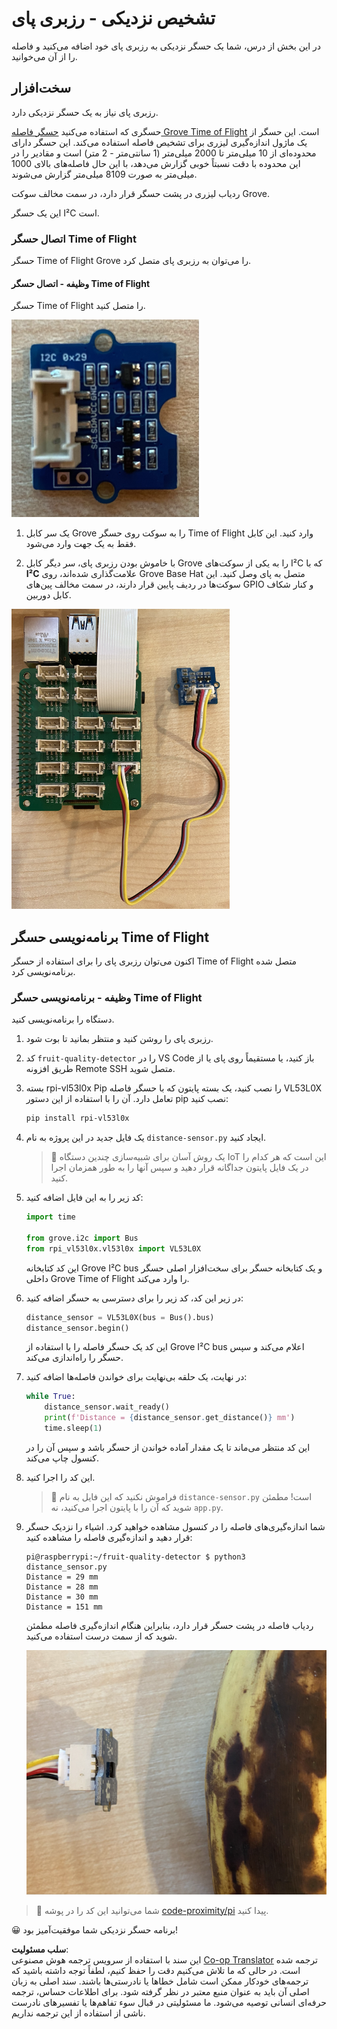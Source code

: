 <!--
CO_OP_TRANSLATOR_METADATA:
{
  "original_hash": "6145a1d791731c8a9d0afd0a1bae5108",
  "translation_date": "2025-08-25T21:13:16+00:00",
  "source_file": "4-manufacturing/lessons/4-trigger-fruit-detector/pi-proximity.md",
  "language_code": "fa"
}
-->
# تشخیص نزدیکی - رزبری پای

در این بخش از درس، شما یک حسگر نزدیکی به رزبری پای خود اضافه می‌کنید و فاصله را از آن می‌خوانید.

## سخت‌افزار

رزبری پای نیاز به یک حسگر نزدیکی دارد.

حسگری که استفاده می‌کنید [حسگر فاصله Grove Time of Flight](https://www.seeedstudio.com/Grove-Time-of-Flight-Distance-Sensor-VL53L0X.html) است. این حسگر از یک ماژول اندازه‌گیری لیزری برای تشخیص فاصله استفاده می‌کند. این حسگر دارای محدوده‌ای از 10 میلی‌متر تا 2000 میلی‌متر (1 سانتی‌متر - 2 متر) است و مقادیر را در این محدوده با دقت نسبتاً خوبی گزارش می‌دهد، با این حال فاصله‌های بالای 1000 میلی‌متر به صورت 8109 میلی‌متر گزارش می‌شوند.

ردیاب لیزری در پشت حسگر قرار دارد، در سمت مخالف سوکت Grove.

این یک حسگر I²C است.

### اتصال حسگر Time of Flight

حسگر Time of Flight Grove را می‌توان به رزبری پای متصل کرد.

#### وظیفه - اتصال حسگر Time of Flight

حسگر Time of Flight را متصل کنید.

![یک حسگر Time of Flight Grove](../../../../../translated_images/grove-time-of-flight-sensor.d82ff2165bfded9f485de54d8d07195a6270a602696825fca19f629ddfe94e86.fa.png)

1. یک سر کابل Grove را به سوکت روی حسگر Time of Flight وارد کنید. این کابل فقط به یک جهت وارد می‌شود.

1. با خاموش بودن رزبری پای، سر دیگر کابل Grove را به یکی از سوکت‌های I²C که با **I²C** علامت‌گذاری شده‌اند، روی Grove Base Hat متصل به پای وصل کنید. این سوکت‌ها در ردیف پایین قرار دارند، در سمت مخالف پین‌های GPIO و کنار شکاف کابل دوربین.

![حسگر Time of Flight Grove متصل به سوکت I²C](../../../../../translated_images/pi-time-of-flight-sensor.58c8dc04eb3bfb57a7c3019f031433ef4d798d4d7603d565afbf6f3802840dba.fa.png)

## برنامه‌نویسی حسگر Time of Flight

اکنون می‌توان رزبری پای را برای استفاده از حسگر Time of Flight متصل شده برنامه‌نویسی کرد.

### وظیفه - برنامه‌نویسی حسگر Time of Flight

دستگاه را برنامه‌نویسی کنید.

1. رزبری پای را روشن کنید و منتظر بمانید تا بوت شود.

1. کد `fruit-quality-detector` را در VS Code باز کنید، یا مستقیماً روی پای یا از طریق افزونه Remote SSH متصل شوید.

1. بسته rpi-vl53l0x Pip را نصب کنید، یک بسته پایتون که با حسگر فاصله VL53L0X تعامل دارد. آن را با استفاده از این دستور pip نصب کنید:

    ```sh
    pip install rpi-vl53l0x
    ```

1. یک فایل جدید در این پروژه به نام `distance-sensor.py` ایجاد کنید.

    > 💁 یک روش آسان برای شبیه‌سازی چندین دستگاه IoT این است که هر کدام را در یک فایل پایتون جداگانه قرار دهید و سپس آنها را به طور همزمان اجرا کنید.

1. کد زیر را به این فایل اضافه کنید:

    ```python
    import time
    
    from grove.i2c import Bus
    from rpi_vl53l0x.vl53l0x import VL53L0X
    ```

    این کد کتابخانه Grove I²C bus و یک کتابخانه حسگر برای سخت‌افزار اصلی حسگر داخلی Grove Time of Flight را وارد می‌کند.

1. در زیر این کد، کد زیر را برای دسترسی به حسگر اضافه کنید:

    ```python
    distance_sensor = VL53L0X(bus = Bus().bus)
    distance_sensor.begin()    
    ```

    این کد یک حسگر فاصله را با استفاده از Grove I²C bus اعلام می‌کند و سپس حسگر را راه‌اندازی می‌کند.

1. در نهایت، یک حلقه بی‌نهایت برای خواندن فاصله‌ها اضافه کنید:

    ```python
    while True:
        distance_sensor.wait_ready()
        print(f'Distance = {distance_sensor.get_distance()} mm')
        time.sleep(1)
    ```

    این کد منتظر می‌ماند تا یک مقدار آماده خواندن از حسگر باشد و سپس آن را در کنسول چاپ می‌کند.

1. این کد را اجرا کنید.

    > 💁 فراموش نکنید که این فایل به نام `distance-sensor.py` است! مطمئن شوید که آن را با پایتون اجرا می‌کنید، نه `app.py`.

1. شما اندازه‌گیری‌های فاصله را در کنسول مشاهده خواهید کرد. اشیاء را نزدیک حسگر قرار دهید و اندازه‌گیری فاصله را مشاهده کنید:

    ```output
    pi@raspberrypi:~/fruit-quality-detector $ python3 distance_sensor.py 
    Distance = 29 mm
    Distance = 28 mm
    Distance = 30 mm
    Distance = 151 mm
    ```

    ردیاب فاصله در پشت حسگر قرار دارد، بنابراین هنگام اندازه‌گیری فاصله مطمئن شوید که از سمت درست استفاده می‌کنید.

    ![ردیاب فاصله در پشت حسگر Time of Flight که به سمت یک موز اشاره دارد](../../../../../translated_images/time-of-flight-banana.079921ad8b1496e4525dc26b4cdc71a076407aba3e72ba113ba2e38febae92c5.fa.png)

> 💁 شما می‌توانید این کد را در پوشه [code-proximity/pi](../../../../../4-manufacturing/lessons/4-trigger-fruit-detector/code-proximity/pi) پیدا کنید.

😀 برنامه حسگر نزدیکی شما موفقیت‌آمیز بود!

**سلب مسئولیت**:  
این سند با استفاده از سرویس ترجمه هوش مصنوعی [Co-op Translator](https://github.com/Azure/co-op-translator) ترجمه شده است. در حالی که ما تلاش می‌کنیم دقت را حفظ کنیم، لطفاً توجه داشته باشید که ترجمه‌های خودکار ممکن است شامل خطاها یا نادرستی‌ها باشند. سند اصلی به زبان اصلی آن باید به عنوان منبع معتبر در نظر گرفته شود. برای اطلاعات حساس، ترجمه حرفه‌ای انسانی توصیه می‌شود. ما مسئولیتی در قبال سوء تفاهم‌ها یا تفسیرهای نادرست ناشی از استفاده از این ترجمه نداریم.